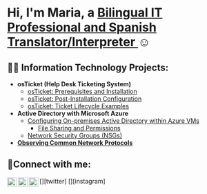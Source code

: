 <h1>Hi, I'm Maria, a <a href="https://www.linkedin.com/in/maria-mcpherson-6b7239252/">Bilingual IT Professional and Spanish Translator/Interpreter </a>☺</h1>

<h2>👨‍💻 Information Technology Projects:</h2>

- <b>osTicket (Help Desk Ticketing System)</b>
  - [osTicket: Prerequisites and Installation](https://github.com/mariamcpherson/os_ticket_prerequisites)
  - [osTicket: Post-Installation Configuration](https://github.com/mariamcpherson/os_ticket_postinstall)
  - [osTicket: Ticket Lifecycle Examples](https://github.com/mariamcpherson/os_lifecycle)
- <b>Active Directory with Microsoft Azure</b>
  - [Configuring On-premises Active Directory within Azure VMs](https://github.com/mariamcpherson/activedirectory)
     - [File Sharing and Permissions](https://github.com/mariamcpherson/filshares)
  - [Network Security Groups (NSGs)](https://github.com/mariamcpherson/securitygroups)
- <b>[Observing Common Network Protocols](https://github.com/mariamcpherson/os_ticket_prerequisites)</b>


<h2>🤳Connect with me:</h2>

[<img align="left" alt="Josh | Twitter" width="22px" src="https://cdn.jsdelivr.net/npm/simple-icons@v3/icons/twitter.svg" />][twitter]
[<img align="left" alt="Josh | LinkedIn" width="22px" src="https://cdn.jsdelivr.net/npm/simple-icons@v3/icons/linkedin.svg" />][linkedin]
[<img align="left" alt="Josh | Instagram" width="22px" src="https://cdn.jsdelivr.net/npm/simple-icons@v3/icons/instagram.svg" />][instagram]

[linkedin]: [https://linkedin.com/in/Josh](https://www.linkedin.com/in/maria-mcpherson-6b7239252/)https://www.linkedin.com/in/maria-mcpherson-6b7239252/
